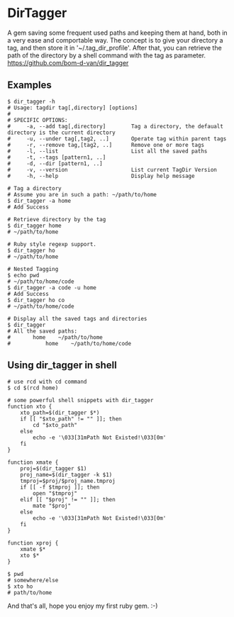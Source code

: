 DirTagger
===

A gem saving some frequent used paths and keeping them at hand, both in a very ease and comportable way. The concept is to give your directory a tag, and then store it in '~/.tag_dir_profile'. After that, you can retrieve the path of the directory by a shell command with the tag as parameter.
https://github.com/bom-d-van/dir_tagger

Examples
-
~~~~~ shell
$ dir_tagger -h
# Usage: tagdir tag[,directory] [options]
# 
# SPECIFIC OPTIONS:
#     -a, --add tag[,directory]        Tag a directory, the defaualt directory is the current directory
#     -u, --under tag[,tag2, ..]       Operate tag within parent tags
#     -r, --remove tag,[tag2, ..]      Remove one or more tags
#     -l, --list                       List all the saved paths
#     -t, --tags [pattern1, ..]
#     -d, --dir [pattern1, ..]
#     -v, --version                    List current TagDir Version
#     -h, --help                       Display help message

# Tag a directory
# Assume you are in such a path: ~/path/to/home
$ dir_tagger -a home
# Add Success

# Retrieve directory by the tag
$ dir_tagger home
# ~/path/to/home

# Ruby style regexp support.
$ dir_tagger ho
# ~/path/to/home

# Nested Tagging
$ echo pwd
# ~/path/to/home/code
$ dir_tagger -a code -u home
# Add Success
$ dir_tagger ho co
# ~/path/to/home/code

# Display all the saved tags and directories
$ dir_tagger
# All the saved paths:
#       home    ~/path/to/home
#           home    ~/path/to/home/code
~~~~~

Using dir_tagger in shell
-
~~~~~ shell
# use rcd with cd command
$ cd $(rcd home)

# some powerful shell snippets with dir_tagger
function xto {
    xto_path=$(dir_tagger $*)
    if [[ "$xto_path" != "" ]]; then
        cd "$xto_path"
    else
        echo -e '\033[31mPath Not Existed!\033[0m'
    fi
}

function xmate {
    proj=$(dir_tagger $1)
    proj_name=$(dir_tagger -k $1)
    tmproj=$proj/$proj_name.tmproj
    if [[ -f $tmproj ]]; then
        open "$tmproj"
    elif [[ "$proj" != "" ]]; then
        mate "$proj"
    else
        echo -e '\033[31mPath Not Existed!\033[0m'
    fi
}

function xproj {
    xmate $*
    xto $*
}

$ pwd
# somewhere/else
$ xto ho
# path/to/home

~~~~~

And that's all, hope you enjoy my first ruby gem. :-)
